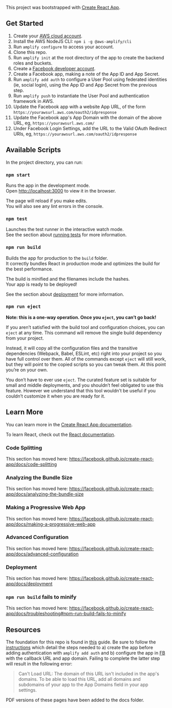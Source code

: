 This project was bootstrapped with [Create React App](https://github.com/facebook/create-react-app).

## Get Started
1.  Create your [AWS cloud account](https://console.aws.amazon.com).
1.  Install the AWS NodeJS CLI: `npm i -g @aws-amplify/cli`
1.  Run `amplify configure` to access your account.
1.  Clone this repo.
1.  Run `amplify init` at the root directory of the app to create the backend roles and buckets.
1.  Create a [Facebook developer account](https://developer.facebook.com).
1.  Create a Facebook app, making a note of the App ID and App Secret.
1.  Run `amplify add auth` to configure a User Pool using federated identities (ie, social login), using the App ID and App Secret from the previous step.
1.  Run `amplify push` to instantiate the User Pool and authentication framework in AWS.
1.  Update the Facebook app with a website App URL, of the form `https://yourawsurl.aws.com/oauth2/idpresponse`
1.  Update the Facebook app's App Domain with the domain of the above URL, eg, `https://yourawsurl.aws.com/`
1.  Under Facebook Login Settings, add the URL to the Valid OAuth Redirect URIs, eg, `https://yourawsurl.aws.com/oauth2/idpresponse`

## Available Scripts

In the project directory, you can run:

### `npm start`

Runs the app in the development mode.<br>
Open [http://localhost:3000](http://localhost:3000) to view it in the browser.

The page will reload if you make edits.<br>
You will also see any lint errors in the console.

### `npm test`

Launches the test runner in the interactive watch mode.<br>
See the section about [running tests](https://facebook.github.io/create-react-app/docs/running-tests) for more information.

### `npm run build`

Builds the app for production to the `build` folder.<br>
It correctly bundles React in production mode and optimizes the build for the best performance.

The build is minified and the filenames include the hashes.<br>
Your app is ready to be deployed!

See the section about [deployment](https://facebook.github.io/create-react-app/docs/deployment) for more information.

### `npm run eject`

**Note: this is a one-way operation. Once you `eject`, you can’t go back!**

If you aren’t satisfied with the build tool and configuration choices, you can `eject` at any time. This command will remove the single build dependency from your project.

Instead, it will copy all the configuration files and the transitive dependencies (Webpack, Babel, ESLint, etc) right into your project so you have full control over them. All of the commands except `eject` will still work, but they will point to the copied scripts so you can tweak them. At this point you’re on your own.

You don’t have to ever use `eject`. The curated feature set is suitable for small and middle deployments, and you shouldn’t feel obligated to use this feature. However we understand that this tool wouldn’t be useful if you couldn’t customize it when you are ready for it.

## Learn More

You can learn more in the [Create React App documentation](https://facebook.github.io/create-react-app/docs/getting-started).

To learn React, check out the [React documentation](https://reactjs.org/).

### Code Splitting

This section has moved here: https://facebook.github.io/create-react-app/docs/code-splitting

### Analyzing the Bundle Size

This section has moved here: https://facebook.github.io/create-react-app/docs/analyzing-the-bundle-size

### Making a Progressive Web App

This section has moved here: https://facebook.github.io/create-react-app/docs/making-a-progressive-web-app

### Advanced Configuration

This section has moved here: https://facebook.github.io/create-react-app/docs/advanced-configuration

### Deployment

This section has moved here: https://facebook.github.io/create-react-app/docs/deployment

### `npm run build` fails to minify

This section has moved here: https://facebook.github.io/create-react-app/docs/troubleshooting#npm-run-build-fails-to-minify

## Resources
The foundation for this repo is found in [this](https://aws.amazon.com/blogs/mobile/amplify-framework-simplifies-configuration-for-oauth-flows-the-hosted-ui-and-ar-vr-scenes-for-mobile-and-web-developers/) guide.  Be sure to follow the [instructions](https://aws-amplify.github.io/docs/js/cognito-hosted-ui-federated-identity) which detail the steps needed to a) create the app before adding authentication with `amplify add auth` and b) configure the app in [FB](developer.facebook.com) with the callback URL and app domain.  Failing to complete the latter step will result in the following error:
> Can't Load URL: The domain of this URL isn't included in the app's domains. To be able to load this URL, add all domains and subdomains of your app to the App Domains field in your app settings.

PDF versions of these pages have been added to the docs folder.